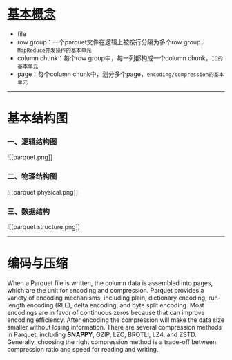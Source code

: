 # [基本概念](https://parquet.apache.org/docs/concepts/)
- file
- row group：一个parquet文件在逻辑上被按行分隔为多个row group，`MapReduce并发操作的基本单元`
- column chunk：每个row group中，每一列都构成一个column chunk，`IO的基本单元`
- page：每个column chunk中，划分多个page，`encoding/compression的基本单元`

---------

# 基本结构图

### 一、逻辑结构图

![[parquet.png]]


###  二、物理结构图


![[parquet physical.png]]


### 三、数据结构


![[parquet structure.png]]


------------------

# 编码与压缩

When a Parquet file is written, the column data is assembled into pages, which are the unit for encoding and compression. Parquet provides a variety of encoding mechanisms, including plain, dictionary encoding, run-length encoding (RLE), delta encoding, and byte split encoding. Most encodings are in favor of continuous zeros because that can improve encoding efficiency. After encoding the compression will make the data size smaller without losing information. There are several compression methods in Parquet, including **SNAPPY**, GZIP, LZO, BROTLI, LZ4, and ZSTD. Generally, choosing the right compression method is a trade-off between compression ratio and speed for reading and writing.
